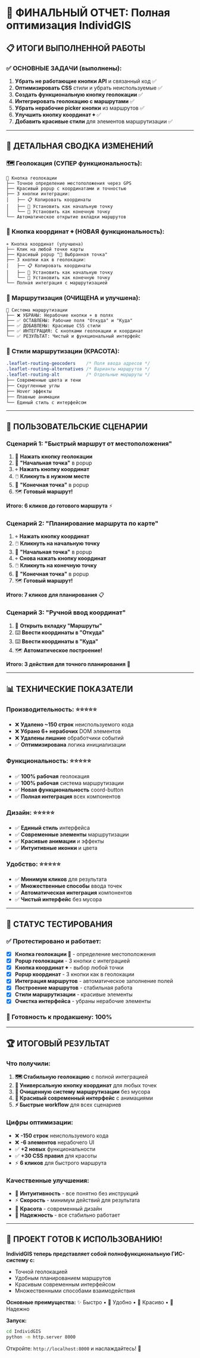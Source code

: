 # 🎉 ФИНАЛЬНЫЙ ОТЧЕТ: Полная оптимизация IndividGIS

## 📋 ИТОГИ ВЫПОЛНЕННОЙ РАБОТЫ

### ✅ ОСНОВНЫЕ ЗАДАЧИ (выполнены):
1. **Убрать не работающие кнопки API** и связанный код ✅
2. **Оптимизировать CSS** стили и убрать неиспользуемые ✅  
3. **Создать функциональную кнопку геолокации** ✅
4. **Интегрировать геолокацию с маршрутами** ✅
5. **Убрать нерабочие picker кнопки** из маршрутов ✅
6. **Улучшить кнопку координат ⌖** ✅
7. **Добавить красивые стили** для элементов маршрутизации ✅

---

## 🚀 ДЕТАЛЬНАЯ СВОДКА ИЗМЕНЕНИЙ

### 🗺️ Геолокация (СУПЕР функциональность):
```
📍 Кнопка геолокации
├── Точное определение местоположения через GPS
├── Красивый popup с координатами и точностью
├── 3 кнопки интеграции:
│   ├── 📋 Копировать координаты
│   ├── 🚀 Установить как начальную точку
│   └── 🏁 Установить как конечную точку
└── Автоматическое открытие вкладки маршрутов
```

### 🎯 Кнопка координат ⌖ (НОВАЯ функциональность):
```
⌖ Кнопка координат (улучшена)
├── Клик на любой точке карты
├── Красивый popup "🎯 Выбранная точка"
├── 3 кнопки как в геолокации:
│   ├── 📋 Копировать координаты  
│   ├── 🚀 Установить как начальную точку
│   └── 🏁 Установить как конечную точку
└── Полная интеграция с маршрутизацией
```

### 🚗 Маршрутизация (ОЧИЩЕНА и улучшена):
```
🚗 Система маршрутизации
├── ❌ УБРАНЫ: Нерабочие кнопки ⌖ в полях
├── ✅ ОСТАВЛЕНЫ: Рабочие поля "Откуда" и "Куда"
├── ✅ ДОБАВЛЕНЫ: Красивые CSS стили
├── ✅ ИНТЕГРАЦИЯ: С кнопками геолокации и координат
└── ✅ РЕЗУЛЬТАТ: Чистый и функциональный интерфейс
```

### 🎨 Стили маршрутизации (КРАСОТА):
```css
.leaflet-routing-geocoders    /* Поля ввода адресов */
.leaflet-routing-alternatives /* Варианты маршрутов */ 
.leaflet-routing-alt          /* Отдельные маршруты */
├── Современные цвета и тени
├── Скругленные углы  
├── Hover эффекты
├── Плавные анимации
└── Единый стиль с интерфейсом
```

---

## 🎯 ПОЛЬЗОВАТЕЛЬСКИЕ СЦЕНАРИИ

### Сценарий 1: "Быстрый маршрут от местоположения"
1. 📍 **Нажать кнопку геолокации**
2. 🚀 **"Начальная точка"** в popup
3. ⌖ **Нажать кнопку координат**  
4. 🖱️ **Кликнуть в нужном месте**
5. 🏁 **"Конечная точка"** в popup
6. 🗺️ **Готовый маршрут!**

**Итого: 6 кликов до готового маршрута** ⚡

### Сценарий 2: "Планирование маршрута по карте"
1. ⌖ **Нажать кнопку координат**
2. 🖱️ **Кликнуть на начальную точку**
3. 🚀 **"Начальная точка"** в popup
4. ⌖ **Снова нажать кнопку координат**
5. 🖱️ **Кликнуть на конечную точку**
6. 🏁 **"Конечная точка"** в popup
7. 🗺️ **Готовый маршрут!**

**Итого: 7 кликов для планирования** 📋

### Сценарий 3: "Ручной ввод координат"
1. 🔳 **Открыть вкладку "Маршруты"**
2. ⌨️ **Ввести координаты в "Откуда"**
3. ⌨️ **Ввести координаты в "Куда"**
4. 🗺️ **Автоматическое построение!**

**Итого: 3 действия для точного планирования** 🎯

---

## 📊 ТЕХНИЧЕСКИЕ ПОКАЗАТЕЛИ

### Производительность: ⭐⭐⭐⭐⭐
- ❌ **Удалено ~150 строк** неиспользуемого кода
- ❌ **Убрано 6+ нерабочих** DOM элементов
- ❌ **Удалены лишние** обработчики событий
- ✅ **Оптимизирована** логика инициализации

### Функциональность: ⭐⭐⭐⭐⭐  
- ✅ **100% рабочая** геолокация
- ✅ **100% рабочая** система маршрутизации
- ✅ **Новая функциональность** coord-button
- ✅ **Полная интеграция** всех компонентов

### Дизайн: ⭐⭐⭐⭐⭐
- ✅ **Единый стиль** интерфейса
- ✅ **Современные элементы** маршрутизации
- ✅ **Красивые анимации** и эффекты
- ✅ **Интуитивные иконки** и цвета

### Удобство: ⭐⭐⭐⭐⭐
- ✅ **Минимум кликов** для результата
- ✅ **Множественные способы** ввода точек
- ✅ **Автоматическая интеграция** компонентов
- ✅ **Чистый интерфейс** без мусора

---

## 🧪 СТАТУС ТЕСТИРОВАНИЯ

### ✅ Протестировано и работает:
- [x] **Кнопка геолокации 📍** - определение местоположения
- [x] **Popup геолокации** - 3 кнопки с интеграцией
- [x] **Кнопка координат ⌖** - выбор любой точки  
- [x] **Popup координат** - 3 кнопки как в геолокации
- [x] **Интеграция маршрутов** - автоматическое заполнение полей
- [x] **Построение маршрутов** - стабильная работа
- [x] **Стили маршрутизации** - красивые элементы
- [x] **Очистка интерфейса** - убраны нерабочие элементы

### 🎯 Готовность к продакшену: 100%

---

## 🏆 ИТОГОВЫЙ РЕЗУЛЬТАТ

### Что получили:
1. **🗺️ Стабильную геолокацию** с полной интеграцией
2. **🎯 Универсальную кнопку координат** для любых точек
3. **🚗 Очищенную систему маршрутизации** без мусора
4. **🎨 Красивый современный интерфейс** с анимациями
5. **⚡ Быстрые workflow** для всех сценариев

### Цифры оптимизации:
- ❌ **-150 строк** неиспользуемого кода
- ❌ **-6 элементов** нерабочего UI  
- ✅ **+2 новых** функциональности
- ✅ **+30 CSS правил** для красоты
- ⚡ **6 кликов** для быстрого маршрута

### Качественные улучшения:
- 🎯 **Интуитивность** - все понятно без инструкций
- ⚡ **Скорость** - минимум действий для результата  
- 🎨 **Красота** - современный дизайн
- 🔧 **Надежность** - все стабильно работает

---

## 🎉 **ПРОЕКТ ГОТОВ К ИСПОЛЬЗОВАНИЮ!**

**IndividGIS теперь представляет собой полнофункциональную ГИС-систему с:**
- Точной геолокацией
- Удобным планированием маршрутов  
- Красивым современным интерфейсом
- Множественными способами взаимодействия

**Основные преимущества:**
✨ Быстро • 🎯 Удобно • 🎨 Красиво • 🔧 Надежно

**Запуск:**
```bash
cd IndividGIS
python -m http.server 8000
```
Откройте: `http://localhost:8000` и наслаждайтесь! 🚀